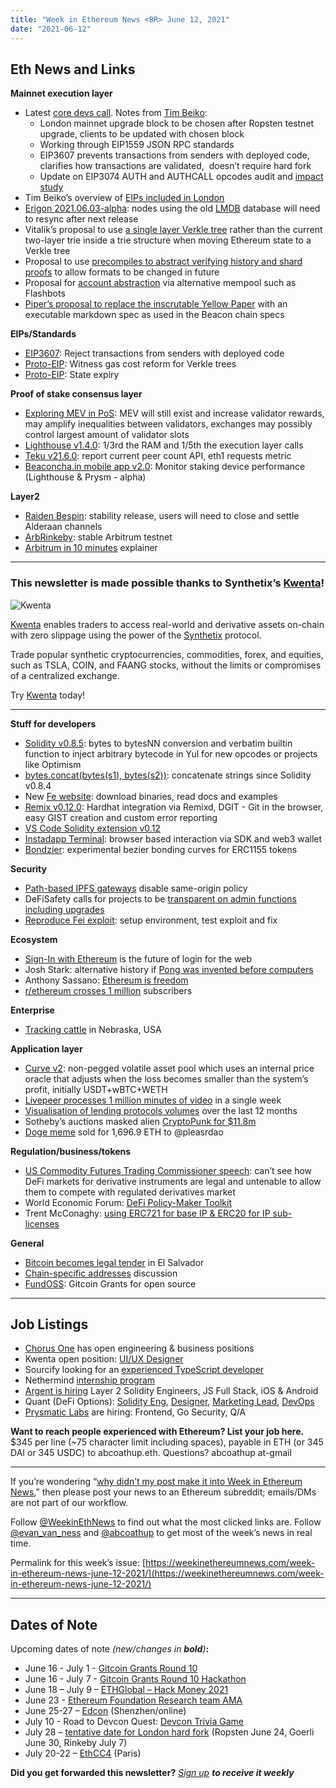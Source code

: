 ```yaml
---
title: "Week in Ethereum News <BR> June 12, 2021"
date: "2021-06-12"
---
```


## **Eth News and Links**

**Mainnet execution layer**

- Latest [core devs call](https://www.youtube.com/watch?v=XYhN26UrJ5o&t=268s). Notes from [Tim Beiko](https://twitter.com/TimBeiko/status/1403390897614561282): 
    - London mainnet upgrade block to be chosen after Ropsten testnet upgrade, clients to be updated with chosen block
    - Working through EIP1559 JSON RPC standards
    - EIP3607 prevents transactions from senders with deployed code, clarifies how transactions are validated,  doesn’t require hard fork
    - Update on EIP3074 AUTH and AUTHCALL opcodes audit and [impact study](https://twitter.com/dedaub/status/1403083441772638211)
- Tim Beiko’s overview of [EIPs included in London](https://medium.com/ethereum-cat-herders/london-upgrade-overview-8eccb0041b41)
- [Erigon 2021.06.03-alpha](https://github.com/ledgerwatch/erigon/releases/tag/v2021.06.03): nodes using the old [LMDB](https://twitter.com/realLedgerwatch/status/1402967620639395840) database will need to resync after next release
- Vitalik’s proposal to use [a single layer Verkle tree](https://www.reddit.com/r/ethereum/comments/nve036/ethmag_proposed_scheme_for_encoding_ethereum/) rather than the current two-layer trie inside a trie structure when moving Ethereum state to a Verkle tree
- Proposal to use [precompiles to abstract verifying history and shard proofs](https://ethresear.ch/t/future-proof-shard-and-history-access-precompiles/9781) to allow formats to be changed in future
- Proposal for [account abstraction](https://notes.ethereum.org/@vbuterin/alt_abstraction) via alternative mempool such as Flashbots
- [Piper’s proposal to replace the inscrutable Yellow Paper](https://ethereum-magicians.org/t/replace-the-yellow-paper-with-executable-markdown-specification/6430) with an executable markdown spec as used in the Beacon chain specs

**EIPs/Standards**

- [EIP3607](https://eips.ethereum.org/EIPS/eip-3607): Reject transactions from senders with deployed code
- [Proto-EIP](https://notes.ethereum.org/4BPLDyGnQ0WY12kVbOuvxw): Witness gas cost reform for Verkle trees
- [Proto-EIP](https://notes.ethereum.org/@vbuterin/state_expiry_eip): State expiry

**Proof of stake consensus layer**

- [Exploring MEV in PoS](https://hackmd.io/@flashbots/mev-in-eth2): MEV will still exist and increase validator rewards, may amplify inequalities between validators, exchanges may possibly control largest amount of validator slots
- [Lighthouse v1.4.0](https://github.com/sigp/lighthouse/releases/tag/v1.4.0): 1/3rd the RAM and 1/5th the execution layer calls
- [Teku v21.6.0](https://github.com/ConsenSys/teku/releases/tag/21.6.0): report current peer count API, eth1 requests metric
- [Beaconcha.in mobile app v2.0](https://twitter.com/etherchain_org/status/1402909186913153024): Monitor staking device performance (Lighthouse & Prysm - alpha)

**Layer2**

- [Raiden Bespin](https://medium.com/raiden-network/bespin-mainnet-release-announcement-87f5d5ede018): stability release, users will need to close and settle Alderaan channels
- [ArbRinkeby](https://twitter.com/arbitrum/status/1403102638699433984): stable Arbitrum testnet
- [Arbitrum in 10 minutes](https://tracer.finance/radar/arbitrum-in-under-10/) explainer 

* * *

### **This newsletter is made possible thanks to Synthetix’s [Kwenta](https://kwenta.io/)!**

![Kwenta](https://weekinethereumnews.com/wp-content/uploads/2021/04/IMG_20210418_190328_618-1024x512.jpg)

[Kwenta](https://kwenta.io/) enables traders to access real-world and derivative assets on-chain with zero slippage using the power of the [Synthetix](https://synthetix.io/) protocol.

Trade popular synthetic cryptocurrencies, commodities, forex, and equities, such as TSLA, COIN, and FAANG stocks, without the limits or compromises of a centralized exchange.

Try [Kwenta](https://kwenta.io/) today!

* * *

**Stuff for developers**

- [Solidity v0.8.5](https://blog.soliditylang.org/2021/06/10/solidity-0.8.5-release-announcement/): bytes to bytesNN conversion and verbatim builtin function to inject arbitrary bytecode in Yul for new opcodes or projects like Optimism
- [bytes.concat(bytes(s1), bytes(s2))](https://docs.soliditylang.org/en/v0.8.5/types.html#bytes-and-string-as-arrays): concatenate strings since Solidity v0.8.4
- New [Fe website](https://fe.ethereum.org/): download binaries, read docs and examples
- [Remix v0.12.0](https://medium.com/remix-ide/remix-ide-0-12-0-released-7301b3b3f35d): Hardhat integration via Remixd, DGIT - Git in the browser, easy GIST creation and custom error reporting
- [VS Code Solidity extension v0.12](https://twitter.com/juanfranblanco/status/1402176611051524096)
- [Instadapp Terminal](https://terminal.instadapp.io/): browser based interaction via SDK and web3 wallet
- [Bondzier](https://github.com/bluedotdao/bondzier): experimental bezier bonding curves for ERC1155 tokens

**Security**

- [Path-based IPFS gateways](https://consensys.net/diligence/blog/2021/06/ipfs-gateway-security) disable same-origin policy
- DeFiSafety calls for projects to be [transparent on admin functions including upgrades](https://rex2.medium.com/upgradeability-in-defi-7b6828e9e6df)
- [Reproduce Fei exploit](https://medium.com/immunefi/a-guide-to-reproducing-ethereum-exploits-fei-protocol-224b30b517d6): setup environment, test exploit and fix

**Ecosystem**

- [Sign-In with Ethereum](https://twitter.com/BrantlyMillegan/status/1402388133086367751) is the future of login for the web
- Josh Stark: alternative history if [Pong was invented before computers](https://stark.mirror.xyz/8VPxOqJu1UZDDBTn4sxctshFdaZPTFuFRGoat2UJOw8)
- Anthony Sassano: [Ethereum is freedom](https://thedailygwei.substack.com/p/ethereum-is-freedom-the-daily-gwei)
- [r/ethereum crosses 1 million](https://twitter.com/0xMidnight/status/1402476244055302150) subscribers 

**Enterprise**

- [Tracking cattle](https://brownfieldagnews.com/news/nebraska-ranch-first-to-use-new-cattle-supply-chain-tracking-technology/) in Nebraska, USA

**Application layer**

- [Curve v2](https://curve.substack.com/p/june-9-2021-curve-v2-live): non-pegged volatile asset pool which uses an internal price oracle that adjusts when the loss becomes smaller than the system’s profit, initially USDT+wBTC+WETH
- [Livepeer processes 1 million minutes of video](https://medium.com/livepeer-blog/livepeer-processes-1-million-minutes-of-video-in-a-single-week-c320186256b3) in a single week 
- [Visualisation of lending protocols volumes](https://twitter.com/tokenterminal/status/1401901076903776260) over the last 12 months
- Sotheby’s auctions masked alien [CryptoPunk for $11.8m](https://twitter.com/Sothebys/status/1402996062474760193)
- [Doge meme](https://very.auction/doge/doge) sold for 1,696.9 ETH to @pleasrdao

**Regulation/business/tokens**

- [US Commodity Futures Trading Commissioner speech](https://www.cftc.gov/PressRoom/SpeechesTestimony/opaberkovitz7): can’t see how DeFi markets for derivative instruments are legal and untenable to allow them to compete with regulated derivatives market
- World Economic Forum: [DeFi Policy-Maker Toolkit](http://www3.weforum.org/docs/WEF_DeFi_Policy_Maker_Toolkit_2021.pdf)
- Trent McConaghy: [using ERC721 for base IP & ERC20 for IP sub-licenses](https://blog.oceanprotocol.com/nfts-ip-3-combining-erc721-erc20-b69ea659115e)

**General**

- [Bitcoin becomes legal tender](https://twitter.com/nayibbukele/status/1402446890466217985) in El Salvador
- [Chain-specific addresses](https://ethereum-magicians.org/t/chain-specific-addresses/6449) discussion
- [FundOSS](https://fundoss.org): Gitcoin Grants for open source

* * *

## **Job Listings**

- [Chorus One](https://chorus.one/careers) has open engineering & business positions
- Kwenta open position: [UI/UX Designer](https://blog.kwenta.io/kwenta-open-position-ui-ux-designer/)
- Sourcify looking for an [experienced TypeScript developer](https://twitter.com/SourcifyEth/status/1401917871710736385)
- Nethermind [internship program](https://www.notion.so/Nethermind-Internship-Program-4eb494969aa24afa9181223e958522d1)
- [Argent is hiring](https://apply.workable.com/argenthq/) Layer 2 Solidity Engineers, JS Full Stack, iOS & Android
- Quant (DeFi Options): [Solidity Eng](https://jobs.lever.co/QuantLabs/e5178731-3101-477b-b1b0-73b455f149fa?lever-origin=applied&lever-source%5B%5D=week%20in%20ethereum), [Designer](https://jobs.lever.co/QuantLabs/e9b98ca2-c37c-41ff-938c-93f8a6a4c5cc?lever-origin=applied&lever-source%5B%5D=week%20in%20ethereum), [Marketing Lead](https://jobs.lever.co/QuantLabs/9730189f-65ec-4f91-86db-b92a5c5be29d?lever-origin=applied&lever-source%5B%5D=week%20in%20ethereum), [DevOps](https://jobs.lever.co/QuantLabs/ef7fd355-cc6b-4921-b2f6-1ed6664d86e0?lever-origin=applied&lever-source%5B%5D=week%20in%20ethereum)
- [Prysmatic Labs](https://prysmaticlabs.com/careers) are hiring: Frontend, Go Security, Q/A

**Want to reach people experienced with Ethereum? List your job here.** $345 per line (~75 character limit including spaces), payable in ETH (or 345 DAI or 345 USDC) to abcoathup.eth. Questions? abcoathup at-gmail

* * *

If you’re wondering “[why didn’t my post make it into Week in Ethereum News](https://www.evanvanness.com/post/179914035841/why-didnt-my-post-make-the-newsletter),” then please post your news to an Ethereum subreddit; emails/DMs are not part of our workflow.

Follow [@WeekinEthNews](https://twitter.com/WeekInEthNews) to find out what the most clicked links are. Follow [@evan\_van\_ness](https://twitter.com/evan_van_ness) and [@abcoathup](https://twitter.com/abcoathup) to get most of the week’s news in real time.

Permalink for this week’s issue: [https://weekinethereumnews.com/week-in-ethereum-news-june-12-2021/](https://weekinethereumnews.com/week-in-ethereum-news-june-12-2021/)

* * *

## **Dates of Note**

Upcoming dates of note _(new/changes in **bold**)_**:**

- June 16 - July 1 - [Gitcoin Grants Round 10](https://gitcoin.co/grants/explorer/)
- June 16 - July 7 - [Gitcoin Grants Round 10 Hackathon](https://gitcoin.co/hackathon/gr10/onboard)
- June 18 – July 9 – [ETHGlobal – Hack Money 2021](https://hackmoney.ethglobal.co/)
- June 23 - [Ethereum Foundation Research team AMA](https://twitter.com/drakefjustin/status/1398375498342977544)
- June 25-27 – [Edcon](https://www.edcon.io/) (Shenzhen/online)
- July 10 - Road to Devcon Quest: [Devcon Trivia Game](https://ethstaker.cc/road-to-devcon/)
- July 28 – [tentative date for London hard fork](https://docs.google.com/spreadsheets/d/1Y3yyTqeqRO1O2UFVkNkHK_V5oRulZd6y-JJbSnKYrb4) (Ropsten June 24, Goerli June 30, Rinkeby July 7)
- July 20-22 – [EthCC4](https://ethcc.io/) (Paris)

**Did you get forwarded this newsletter?** _[Sign up](https://weekinethereum.substack.com/subscribe#about) **to receive it weekly**_
